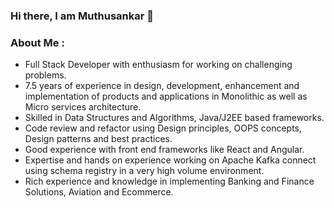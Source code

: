 ### Hi there, I am Muthusankar 👋

<!--
**muthusankar54/muthusankar54** is a ✨ _special_ ✨ repository because its `README.md` (this file) appears on your GitHub profile.

Here are some ideas to get you started:

- 🔭 I’m currently working on ...
- 🌱 I’m currently learning ...
- 👯 I’m looking to collaborate on ...
- 🤔 I’m looking for help with ...
- 💬 Ask me about ...
- 📫 How to reach me: ...
- 😄 Pronouns: ...
- ⚡ Fun fact: ...
--> 

### About Me :

- Full Stack Developer with enthusiasm for working on challenging problems. 
- 7.5 years of experience in design, development, enhancement and implementation of products and applications in Monolithic as well as Micro services architecture.
- Skilled in Data Structures and Algorithms, Java/J2EE based frameworks. 
- Code review and refactor using Design principles, OOPS concepts, Design patterns and best practices. 
- Good experience with front end frameworks like React and Angular. 
- Expertise and hands on experience working on Apache Kafka connect using schema registry in a very high volume environment.
- Rich experience and knowledge in implementing Banking and Finance Solutions, Aviation and Ecommerce.

